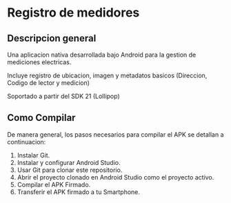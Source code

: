 # Registro de medidores
## Descripcion general
Una aplicacion nativa desarrollada bajo Android para la gestion de mediciones electricas.

Incluye registro de ubicacion, imagen y metadatos basicos (Direccion, Codigo de lector y medicion)

Soportado a partir del SDK 21 (Lollipop)

## Como Compilar
De manera general, los pasos necesarios para compilar el APK se detallan a continuacion:

1.  Instalar Git.
2. Instalar y configurar Android Studio.
3. Usar Git para clonar este repositorio.
4. Abrir el proyecto clonado en Android Studio como el proyecto activo.
5. Compilar el APK Firmado.
6. Transferir el APK firmado a tu Smartphone.